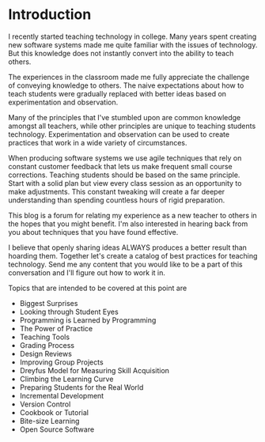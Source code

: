 # Introduction

I recently started teaching technology in college. Many years spent creating new software systems made me quite familiar with the issues of technology. But this knowledge does not instantly convert into the ability to teach others.

The experiences in the classroom made me fully appreciate the challenge of conveying knowledge to others. The naive expectations about how to teach students were gradually replaced with better ideas based on experimentation and observation.

Many of the principles that I've stumbled upon are common knowledge amongst all teachers, while other principles are unique to teaching students technology. Experimentation and observation can be used to create practices that work in a wide variety of circumstances.

When producing software systems we use agile techniques that rely on constant customer feedback that lets us make frequent small course corrections. Teaching students should be based on the same principle. Start with a solid plan but view every class session as an opportunity to make adjustments. This constant tweaking will create a far deeper understanding than spending countless hours of rigid preparation.

This blog is a forum for relating my experience as a new teacher to others in the hopes that you might benefit. I'm also interested in hearing back from you about techniques that you have found effective.

I believe that openly sharing ideas ALWAYS produces a better result than hoarding them. Together let's create a catalog of best practices for teaching technology. Send me any content that you would like to be a part of this conversation and I'll figure out how to work it in.

Topics that are intended to be covered at this point are

* Biggest Surprises
* Looking through Student Eyes
* Programming is Learned by Programming
* The Power of Practice
* Teaching Tools
* Grading Process
* Design Reviews
* Improving Group Projects
* Dreyfus Model for Measuring Skill Acquisition
* Climbing the Learning Curve
* Preparing Students for the Real World
* Incremental Development
* Version Control
* Cookbook or Tutorial
* Bite-size Learning
* Open Source Software


